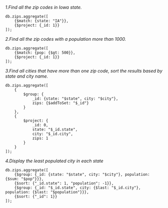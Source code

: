 
_1.Find all the zip codes in Iowa state._
```
db.zips.aggregate([
    {$match: {state: "IA"}},
    {$project: {_id: 1}}
]);
```
_2.Find all the zip codes with a population more than 1000._
```
db.zips.aggregate([
    {$match: {pop: {$gt: 500}},
    {$project: {_id: 1}}
]);
```
_3.Find all cities that have more than one zip code, sort the results based by state and city name._
```
db.zips.aggregate([
    {
    	$group: {
    		_id: {state: "$state", city: "$city"}, 
    		zips: {$addToSet: "$_id"}
    	}
    },
    {
    	$project: {
	    	_id: 0,
			state: "$_id.state",
			city: "$_id.city",
			zips: 1
		}
	}
]);
```
_4.Display the least populated city in each state_
```
db.zips.aggregate([
    {$group: {_id: {state: "$state", city: "$city"}, population: {$sum: "$pop"}}},
    {$sort: {"_id.state": 1, "population": -1}},
    {$group: {_id: "$_id.state", city: {$last: "$_id.city"}, population: {$last: "$population"}}},
    {$sort: {"_id": 1}}
]);
```